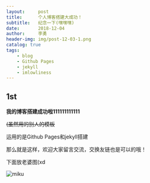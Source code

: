 ```yaml
---
layout:     post
title:      个人博客搭建大成功！
subtitle:   纪念一下(嘿嘿嘿)
date:       2018-12-04
author:     李勇
header-img: img/post-12-03-1.png
catalog: true
tags:
    - blog
    - Github Pages
    - jekyll
    - imlowliness
---
```


## 1st ##
**我的博客搭建成功啦111111111111**

<s>(虽然用的别人的模板</s>

运用的是Github Pages和jekyll搭建

那么就是这样，欢迎大家留言交流，交换友链也是可以的哦！

下面放老婆图(xd

![miku](https://b-ssl.duitang.com/uploads/item/201806/29/20180629230437_NE5HK.jpeg)
